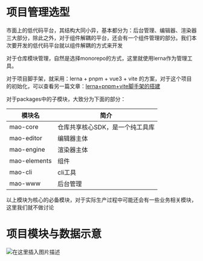 ﻿# 项目管理选型

市面上的低代码平台，其结构大同小异，基本都分为：后台管理、编辑器、渲染器三大部分，除此之外，对于组件解耦的平台，还会有一个组件管理的部分。我们本次要开发的低代码平台就以组件解耦的方式来开发

对于仓库模块管理，自然是选择monorepo的方式，这里就使用lerna作为管理工具。

对于项目脚手架，就采用：lerna + pnpm + vue3 + vite 的方案，对于这个项目的初始化，可以查看另一篇文章：[lerna+pnpm+vite脚手架的搭建](https://www.obj261.asia/#/blogDetail?markdownUrl=https%253A%252F%252Ffv215b183.asia%252Fwot-style-blog%252Fmds%252Flerna.md)

对于packages中的子模块，大致分为下面的部分：

| 模块名 | 简介 |
|--|--|
| mao-core| 仓库共享核心SDK，是一个纯工具库 |
| mao-editor | 编辑器主体 |
| mao-engine| 渲染器主体 |
| mao-elements| 组件 |
| mao-cli| cli工具 |
| mao-www| 后台管理 |

以上模块为核心的必备模块，对于实际生产过程中可能还会有一些业务相关模块，这里我们就不做讨论

# 项目模块与数据示意

![在这里插入图片描述](https://i-blog.csdnimg.cn/img_convert/e0b426b735885aa389e1476cc8bdf498.png#pic_center)

